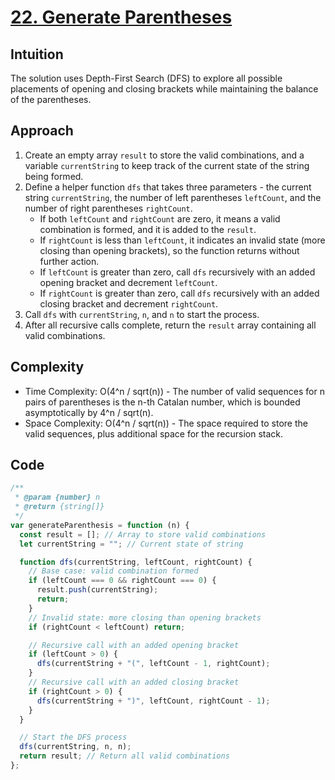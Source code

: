 # [22. Generate Parentheses](https://leetcode.com/problems/generate-parentheses/description/)

## Intuition

The solution uses Depth-First Search (DFS) to explore all possible placements of opening and closing brackets while maintaining the balance of the parentheses.

## Approach

1. Create an empty array `result` to store the valid combinations, and a variable `currentString` to keep track of the current state of the string being formed.
2. Define a helper function `dfs` that takes three parameters - the current string `currentString`, the number of left parentheses `leftCount`, and the number of right parentheses `rightCount`.
   - If both `leftCount` and `rightCount` are zero, it means a valid combination is formed, and it is added to the `result`.
   - If `rightCount` is less than `leftCount`, it indicates an invalid state (more closing than opening brackets), so the function returns without further action.
   - If `leftCount` is greater than zero, call `dfs` recursively with an added opening bracket and decrement `leftCount`.
   - If `rightCount` is greater than zero, call `dfs` recursively with an added closing bracket and decrement `rightCount`.
3. Call `dfs` with `currentString`, `n`, and `n` to start the process.
4. After all recursive calls complete, return the `result` array containing all valid combinations.

## Complexity

- Time Complexity: O(4^n / sqrt(n)) - The number of valid sequences for n pairs of parentheses is the n-th Catalan number, which is bounded asymptotically by 4^n / sqrt(n).
- Space Complexity: O(4^n / sqrt(n)) - The space required to store the valid sequences, plus additional space for the recursion stack.

## Code

```javascript
/**
 * @param {number} n
 * @return {string[]}
 */
var generateParenthesis = function (n) {
  const result = []; // Array to store valid combinations
  let currentString = ""; // Current state of string

  function dfs(currentString, leftCount, rightCount) {
    // Base case: valid combination formed
    if (leftCount === 0 && rightCount === 0) {
      result.push(currentString);
      return;
    }
    // Invalid state: more closing than opening brackets
    if (rightCount < leftCount) return;

    // Recursive call with an added opening bracket
    if (leftCount > 0) {
      dfs(currentString + "(", leftCount - 1, rightCount);
    }
    // Recursive call with an added closing bracket
    if (rightCount > 0) {
      dfs(currentString + ")", leftCount, rightCount - 1);
    }
  }

  // Start the DFS process
  dfs(currentString, n, n);
  return result; // Return all valid combinations
};
```
